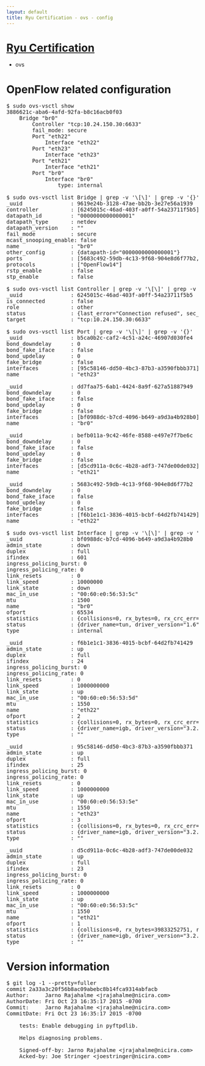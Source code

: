 ```yaml
---
layout: default
title: Ryu Certification - ovs - config
---
```

# [Ryu Certification](http://osrg.github.io/ryu/certification.html)
* ovs 

# OpenFlow related configuration
<pre>
$ sudo ovs-vsctl show
3886621c-aba6-4afd-92fa-b8c16acb0f03
    Bridge "br0"
        Controller "tcp:10.24.150.30:6633"
        fail_mode: secure
        Port "eth22"
            Interface "eth22"
        Port "eth23"
            Interface "eth23"
        Port "eth21"
            Interface "eth21"
        Port "br0"
            Interface "br0"
                type: internal

$ sudo ovs-vsctl list Bridge | grep -v '\[\]' | grep -v '{}'
_uuid               : 9619e24b-3128-47ae-bb2b-3e27e56a1939
controller          : [6245015c-46ad-403f-a0ff-54a23711f5b5]
datapath_id         : "0000000000000001"
datapath_type       : netdev
datapath_version    : "<built-in>"
fail_mode           : secure
mcast_snooping_enable: false
name                : "br0"
other_config        : {datapath-id="0000000000000001"}
ports               : [5683c492-59db-4c13-9f68-904e8d6f77b2, b5ca0b2c-caf2-4c51-a24c-46907d030fe4, befb011a-9c42-46fe-8588-e497e7f7be6c, dd7faa75-6ab1-4424-8a9f-627a51887949]
protocols           : ["OpenFlow14"]
rstp_enable         : false
stp_enable          : false

$ sudo ovs-vsctl list Controller | grep -v '\[\]' | grep -v '{}'
_uuid               : 6245015c-46ad-403f-a0ff-54a23711f5b5
is_connected        : false
role                : other
status              : {last_error="Connection refused", sec_since_connect="757", sec_since_disconnect="3", state=BACKOFF}
target              : "tcp:10.24.150.30:6633"

$ sudo ovs-vsctl list Port | grep -v '\[\]' | grep -v '{}'
_uuid               : b5ca0b2c-caf2-4c51-a24c-46907d030fe4
bond_downdelay      : 0
bond_fake_iface     : false
bond_updelay        : 0
fake_bridge         : false
interfaces          : [95c58146-dd50-4bc3-87b3-a3590fbbb371]
name                : "eth23"

_uuid               : dd7faa75-6ab1-4424-8a9f-627a51887949
bond_downdelay      : 0
bond_fake_iface     : false
bond_updelay        : 0
fake_bridge         : false
interfaces          : [bf0988dc-b7cd-4096-b649-a9d3a4b928b0]
name                : "br0"

_uuid               : befb011a-9c42-46fe-8588-e497e7f7be6c
bond_downdelay      : 0
bond_fake_iface     : false
bond_updelay        : 0
fake_bridge         : false
interfaces          : [d5cd911a-0c6c-4b28-adf3-747de00de032]
name                : "eth21"

_uuid               : 5683c492-59db-4c13-9f68-904e8d6f77b2
bond_downdelay      : 0
bond_fake_iface     : false
bond_updelay        : 0
fake_bridge         : false
interfaces          : [f6b1e1c1-3836-4015-bcbf-64d2fb741429]
name                : "eth22"

$ sudo ovs-vsctl list Interface | grep -v '\[\]' | grep -v '{}'
_uuid               : bf0988dc-b7cd-4096-b649-a9d3a4b928b0
admin_state         : down
duplex              : full
ifindex             : 601
ingress_policing_burst: 0
ingress_policing_rate: 0
link_resets         : 0
link_speed          : 10000000
link_state          : down
mac_in_use          : "00:60:e0:56:53:5c"
mtu                 : 1500
name                : "br0"
ofport              : 65534
statistics          : {collisions=0, rx_bytes=0, rx_crc_err=0, rx_dropped=0, rx_errors=0, rx_frame_err=0, rx_over_err=0, rx_packets=0, tx_bytes=0, tx_dropped=0, tx_errors=0, tx_packets=0}
status              : {driver_name=tun, driver_version="1.6", firmware_version="N/A"}
type                : internal

_uuid               : f6b1e1c1-3836-4015-bcbf-64d2fb741429
admin_state         : up
duplex              : full
ifindex             : 24
ingress_policing_burst: 0
ingress_policing_rate: 0
link_resets         : 0
link_speed          : 1000000000
link_state          : up
mac_in_use          : "00:60:e0:56:53:5d"
mtu                 : 1550
name                : "eth22"
ofport              : 2
statistics          : {collisions=0, rx_bytes=0, rx_crc_err=0, rx_dropped=0, rx_errors=0, rx_frame_err=0, rx_over_err=0, rx_packets=0, tx_bytes=28086726502, tx_dropped=0, tx_errors=0, tx_packets=18740145}
status              : {driver_name=igb, driver_version="3.2.10-k", firmware_version="2.10-9"}
type                : ""

_uuid               : 95c58146-dd50-4bc3-87b3-a3590fbbb371
admin_state         : up
duplex              : full
ifindex             : 25
ingress_policing_burst: 0
ingress_policing_rate: 0
link_resets         : 0
link_speed          : 1000000000
link_state          : up
mac_in_use          : "00:60:e0:56:53:5e"
mtu                 : 1550
name                : "eth23"
ofport              : 3
statistics          : {collisions=0, rx_bytes=0, rx_crc_err=0, rx_dropped=0, rx_errors=0, rx_frame_err=0, rx_over_err=0, rx_packets=0, tx_bytes=4585123500, tx_dropped=0, tx_errors=0, tx_packets=3056749}
status              : {driver_name=igb, driver_version="3.2.10-k", firmware_version="2.10-9"}
type                : ""

_uuid               : d5cd911a-0c6c-4b28-adf3-747de00de032
admin_state         : up
duplex              : full
ifindex             : 23
ingress_policing_burst: 0
ingress_policing_rate: 0
link_resets         : 0
link_speed          : 1000000000
link_state          : up
mac_in_use          : "00:60:e0:56:53:5c"
mtu                 : 1550
name                : "eth21"
ofport              : 1
statistics          : {collisions=0, rx_bytes=39833252751, rx_crc_err=0, rx_dropped=0, rx_errors=0, rx_frame_err=0, rx_over_err=0, rx_packets=26591106, tx_bytes=0, tx_dropped=0, tx_errors=0, tx_packets=0}
status              : {driver_name=igb, driver_version="3.2.10-k", firmware_version="2.10-9"}
type                : ""
</pre>

# Version information
<pre>
$ git log -1 --pretty=fuller
commit 2a33a3c20f56b8ac09abebc8b14fca9314abfacb
Author:     Jarno Rajahalme &lt;jrajahalme@nicira.com&gt;
AuthorDate: Fri Oct 23 16:35:17 2015 -0700
Commit:     Jarno Rajahalme &lt;jrajahalme@nicira.com&gt;
CommitDate: Fri Oct 23 16:35:17 2015 -0700

    tests: Enable debugging in pyftpdlib.
    
    Helps diagnosing problems.
    
    Signed-off-by: Jarno Rajahalme &lt;jrajahalme@nicira.com&gt;
    Acked-by: Joe Stringer &lt;joestringer@nicira.com&gt;
</pre>
